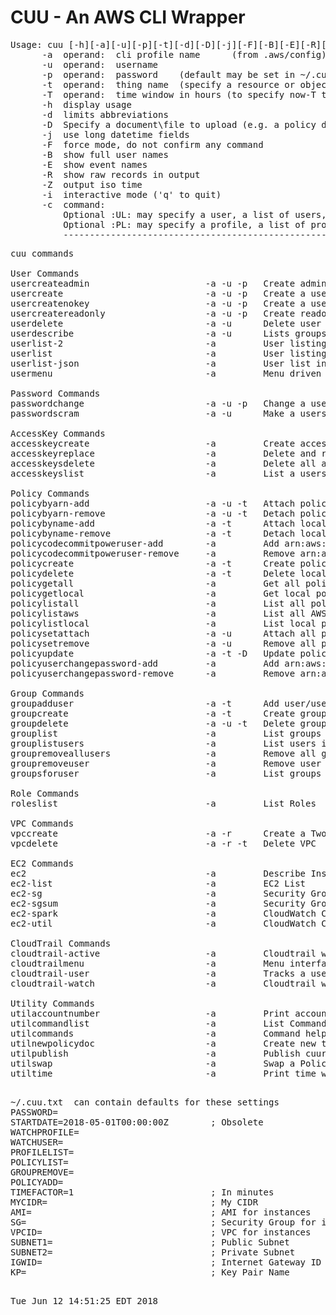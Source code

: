 # CUU - An AWS CLI Wrapper
<pre>
Usage: cuu [-h][-a][-u][-p][-t][-d][-D][-j][-F][-B][-E][-R][-Z][-i][-c]
      -a  operand:  cli profile name      (from .aws/config)
      -u  operand:  username
      -p  operand:  password    (default may be set in ~/.cuu.txt)
      -t  operand:  thing name  (specify a resource or object name)
      -T  operand:  time window in hours (to specify now-T to now)
      -h  display usage
      -d  limits abbreviations
      -D  Specify a document\file to upload (e.g. a policy document)
      -j  use long datetime fields
      -F  force mode, do not confirm any command
      -B  show full user names
      -E  show event names
      -R  show raw records in output
      -Z  output iso time
      -i  interactive mode ('q' to quit)
      -c  command:
          Optional :UL: may specify a user, a list of users, a file, or the keyword ALLUSERS
          Optional :PL: may specify a profile, a list of profiles, or the special keyword ALLPROFILES
          ----------------------------------------------------------------------------------------------
</pre>
<pre>
cuu commands
  
User Commands  
usercreateadmin                      -a -u -p   Create admin user
usercreate                           -a -u -p   Create a user and assign access keys
usercreatenokey                      -a -u -p   Create a user with no access keys
usercreatereadonly                   -a -u -p   Create readonly user
userdelete                           -a -u      Delete user
userdescribe                         -a -u      Lists groups and policies associated with user/userlist
userlist-2                           -a         User listing (simple format)
userlist                             -a         User listing
userlist-json                        -a         User list in json format
usermenu                             -a         Menu driven user information
  
Password Commands  
passwordchange                       -a -u -p   Change a users password
passwordscram                        -a -u      Make a users password unkown (scram)
  
AccessKey Commands  
accesskeycreate                      -a         Create access keys for user
accesskeyreplace                     -a         Delete and replace access keys
accesskeysdelete                     -a         Delete all access keys attached to user
accesskeyslist                       -a         List a users access keys
  
Policy Commands  
policybyarn-add                      -a -u -t   Attach policy to user by ARN
policybyarn-remove                   -a -u -t   Detach policy from user by ARN
policybyname-add                     -a -t      Attach local policy to user by policy name
policybyname-remove                  -a -t      Detach local policy from user by policy name
policycodecommitpoweruser-add        -a         Add arn:aws:iam::aws:policy/AWSCodeCommitPowerUser to user
policycodecommitpoweruser-remove     -a         Remove arn:aws:iam::aws:policy/AWSCodeCommitPowerUser from user
policycreate                         -a -t      Create policy bu name and upload policy document this.json
policydelete                         -a -t      Delete local policy ARN
policygetall                         -a         Get all policy documents
policygetlocal                       -a         Get local policy documents
policylistall                        -a         List all policies
policylistaws                        -a         List all AWS policies
policylistlocal                      -a         List local policies
policysetattach                      -a -u      Attach all policies specified in policyset.txt to user
policysetremove                      -a -u      Remove all policies specified in policyset.txt from user
policyupdate                         -a -t -D   Update policy
policyuserchangepassword-add         -a         Add arn:aws:iam::aws:policy/IAMUserChangePassword to user
policyuserchangepassword-remove      -a         Remove arn:aws:iam::aws:policy/IAMUserChangePassword from user
  
Group Commands  
groupadduser                         -a -t      Add user/userlist to group
groupcreate                          -a -t      Create group in profile
groupdelete                          -a -u -t   Delete group from profile by group name
grouplist                            -a         List groups in profile
grouplistusers                       -a         List users in group
groupremoveallusers                  -a         Remove all groups atttach to user
groupremoveuser                      -a         Remove user from group by group name
groupsforuser                        -a         List groups attached to user
  
Role Commands  
roleslist                            -a         List Roles
  
VPC Commands  
vpccreate                            -a -r      Create a Two Subnet VPC
vpcdelete                            -a -r -t   Delete VPC
  
EC2 Commands  
ec2                                  -a         Describe Instances
ec2-list                             -a         EC2 List
ec2-sg                               -a         Security Group Detail Report
ec2-sgsum                            -a         Security Group Summary Report
ec2-spark                            -a         CloudWatch CPU Utilization with Spark Graphing
ec2-util                             -a         CloudWatch CPU Utilization
  
CloudTrail Commands  
cloudtrail-active                    -a         Cloudtrail watch all activity in the time window
cloudtrailmenu                       -a         Menu interface to pick and watch users via cloudtrail
cloudtrail-user                      -a         Tracks a user's activity via cloud trail
cloudtrail-watch                     -a         Cloudtrail watch a user across multiple profiles
  
Utility Commands  
utilaccountnumber                    -a         Print account number
utilcommandlist                      -a         List Commands
utilcommands                         -a         Command help
utilnewpolicydoc                     -a         Create new this.json from policydoc.json template
utilpublish                          -a         Publish cuureport.txt
utilswap                             -a         Swap a Policy for a Group
utiltime                             -a         Print time window
  
</pre>
<pre>
~/.cuu.txt  can contain defaults for these settings
PASSWORD=
STARTDATE=2018-05-01T00:00:00Z        ; Obsolete
WATCHPROFILE=
WATCHUSER=
PROFILELIST=
POLICYLIST=
GROUPREMOVE=
POLICYADD=
TIMEFACTOR=1                          ; In minutes
MYCIDR=                               ; My CIDR
AMI=                                  ; AMI for instances
SG=                                   ; Security Group for instances
VPCID=                                ; VPC for instances
SUBNET1=                              ; Public Subnet
SUBNET2=                              ; Private Subnet
IGWID=                                ; Internet Gateway ID
KP=                                   ; Key Pair Name
</pre>
<pre>
  
Tue Jun 12 14:51:25 EDT 2018
</pre>
